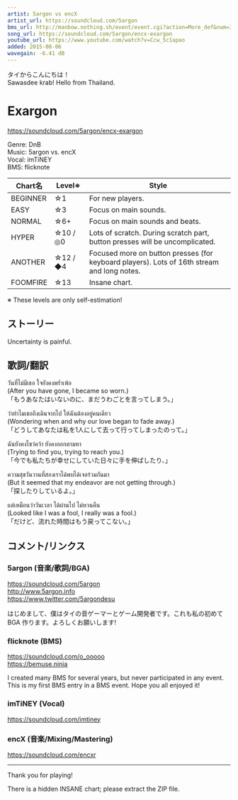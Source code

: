 ```yaml
---
artist: 5argon vs encX
artist_url: https://soundcloud.com/5argon
bms_url: http://manbow.nothing.sh/event/event.cgi?action=More_def&num=31&event=101
song_url: https://soundcloud.com/5argon/encx-exargon
youtube_url: https://www.youtube.com/watch?v=Ccw_5c1apao
added: 2015-08-06
wavegain: -6.41 dB
---
```


タイからこんにちは！  
Sawasdee krab! Hello from Thailand.


Exargon
=======

<https://soundcloud.com/5argon/encx-exargon>

Genre: DnB  
Music: 5argon vs. encX  
Vocal: imTiNEY  
BMS: flicknote

| Chart名  | Level※   | Style    |
| -------- | -------- | -------- |
| BEGINNER | ☆1       | For new players. |
| EASY     | ☆3       | Focus on main sounds. |
| NORMAL   | ☆6+      | Focus on main sounds and beats. |
| HYPER    | ☆10 / ◎0 | Lots of scratch. During scratch part, button presses will be uncomplicated. |
| ANOTHER  | ☆12 / ◆4 | Focused more on button presses (for keyboard players). Lots of 16th stream and long notes. |
| FOOMFIRE | ☆13      | Insane chart. |

※ These levels are only self-estimation!


ストーリー
----------
Uncertainty is painful.


歌詞/翻訳
---------

วันที่ไม่มีเธอ ใจยังคงพร่ำเพ้อ  
(After you have gone, I became so worn.)  
「もうあなたはいないのに、まだうわごとを言ってしまう。」

ว่าทำไมเธอถึงเดินจากไป ให้ฉันต้องอยู่คนเดียว  
(Wondering when and why our love began to fade away.)  
「どうしてあなたは私を1人にして去って行ってしまったのって。」

ฉันยังคงไขว่คว้า ยังคงออกตามหา  
(Trying to find you, trying to reach you.)  
「今でも私たちが幸せにしていた日々に手を伸ばしたり、」

ความสุขวันวานที่สองเราได้พบได้เจอร่วมกันมา  
(But it seemed that my endeavor are not getting through.)  
「探したりしているよ。」

แต่เหมือนว่าวันเวลา ได้ผ่านไป ไม่หวนคืน  
(Looked like I was a fool, I really was a fool.)  
「だけど、流れた時間はもう戻ってこない。」


コメント/リンクス
-----------------

### 5argon (音楽/歌詞/BGA)

<https://soundcloud.com/5argon>  
<http://www.5argon.info>  
<https://www.twitter.com/5argondesu>

はじめまして、僕はタイの音ゲーマーとゲーム開発者です。これも私の初めて BGA 作ります。よろしくお願いします!


### flicknote (BMS)

<https://soundcloud.com/o_ooooo>  
<https://bemuse.ninja>

I created many BMS for several years, but never participated in any event. This is my first BMS entry in a BMS event. Hope you all enjoyed it!


### imTiNEY (Vocal)

<https://soundcloud.com/imtiney>



### encX (音楽/Mixing/Mastering)

<https://soundcloud.com/encxr>

---

Thank you for playing!

There is a hidden INSANE chart; please extract the ZIP file.
